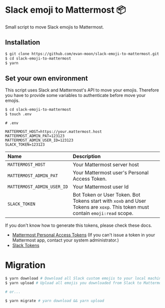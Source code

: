 # Slack emoji to Mattermost 📦
Small script to move Slack emojis to Mattermost.

## Installation
```sh
$ git clone https://github.com/evan-moon/slack-emoji-to-mattermost.git
$ cd slack-emoji-to-mattermost
$ yarn
```

## Set your own environment
This script uses Slack and Mattermost's API to move your emojis.
Therefore you have to provide some variables to authenticate before move your emojis.

```sh
$ cd slack-emoji-to-mattermost
$ touch .env
```

```env
# .env

MATTERMOST_HOST=https://your.mattermost.host
MATTERMOST_ADMIN_PAT=123123
MATTERMOST_ADMIN_USER_ID=123123
SLACK_TOKEN=123123
```

| Name | Description |
|:---|:---|
| `MATTERMOST_HOST` | Your Mattermost server host |
| `MATTERMOST_ADMIN_PAT` | Your Mattermost user's Personal Access Token. |
| `MATTERMOST_ADMIN_USER_ID` |  Your Mattermost user Id |
| `SLACK_TOKEN` | Bot Token or User Token. Bot Tokens start with `xoxb` and User Tokens are `xoxp`. This token must contain `emoji:read` scope. | 

If you don't know how to generate this tokens, please check these docs.
- [Mattermost Personal Access Tokens](https://docs.mattermost.com/developer/personal-access-tokens.html) (If you can't issue a token in your Mattermost app, contact your system administrator.)
- [Slack Tokens](https://api.slack.com/authentication/token-types)

# Migration
```sh
$ yarn download # Download all Slack custom emojis to your local machine.
$ yarn upload # Upload all emojis you downloaded from Slack to Mattermost.

# or...

$ yarn migrate # yarn download && yarn upload

```

